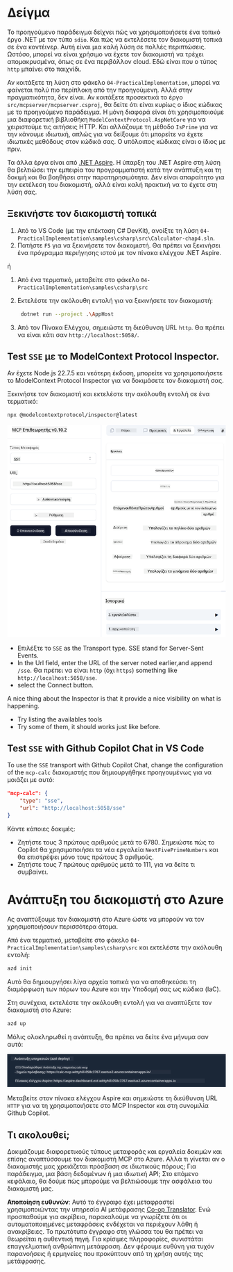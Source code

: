 <!--
CO_OP_TRANSLATOR_METADATA:
{
  "original_hash": "5020a3e1a1c7f30c00f9e37f1fa208e3",
  "translation_date": "2025-05-17T14:08:40+00:00",
  "source_file": "04-PracticalImplementation/samples/csharp/README.md",
  "language_code": "el"
}
-->
# Δείγμα

Το προηγούμενο παράδειγμα δείχνει πώς να χρησιμοποιήσετε ένα τοπικό έργο .NET με τον τύπο `sdio`. Και πώς να εκτελέσετε τον διακομιστή τοπικά σε ένα κοντέινερ. Αυτή είναι μια καλή λύση σε πολλές περιπτώσεις. Ωστόσο, μπορεί να είναι χρήσιμο να έχετε τον διακομιστή να τρέχει απομακρυσμένα, όπως σε ένα περιβάλλον cloud. Εδώ είναι που ο τύπος `http` μπαίνει στο παιχνίδι.

Αν κοιτάξετε τη λύση στο φάκελο `04-PracticalImplementation`, μπορεί να φαίνεται πολύ πιο περίπλοκη από την προηγούμενη. Αλλά στην πραγματικότητα, δεν είναι. Αν κοιτάξετε προσεκτικά το έργο `src/mcpserver/mcpserver.csproj`, θα δείτε ότι είναι κυρίως ο ίδιος κώδικας με το προηγούμενο παράδειγμα. Η μόνη διαφορά είναι ότι χρησιμοποιούμε μια διαφορετική βιβλιοθήκη `ModelContextProtocol.AspNetCore` για να χειριστούμε τις αιτήσεις HTTP. Και αλλάζουμε τη μέθοδο `IsPrime` για να την κάνουμε ιδιωτική, απλώς για να δείξουμε ότι μπορείτε να έχετε ιδιωτικές μεθόδους στον κώδικά σας. Ο υπόλοιπος κώδικας είναι ο ίδιος με πριν.

Τα άλλα έργα είναι από [.NET Aspire](https://learn.microsoft.com/dotnet/aspire/get-started/aspire-overview). Η ύπαρξη του .NET Aspire στη λύση θα βελτιώσει την εμπειρία του προγραμματιστή κατά την ανάπτυξη και τη δοκιμή και θα βοηθήσει στην παρατηρησιμότητα. Δεν είναι απαραίτητο για την εκτέλεση του διακομιστή, αλλά είναι καλή πρακτική να το έχετε στη λύση σας.

## Ξεκινήστε τον διακομιστή τοπικά

1. Από το VS Code (με την επέκταση C# DevKit), ανοίξτε τη λύση `04-PracticalImplementation\samples\csharp\src\Calculator-chap4.sln`.
2. Πατήστε `F5` για να ξεκινήσετε τον διακομιστή. Θα πρέπει να ξεκινήσει ένα πρόγραμμα περιήγησης ιστού με τον πίνακα ελέγχου .NET Aspire.

ή

1. Από ένα τερματικό, μεταβείτε στο φάκελο `04-PracticalImplementation\samples\csharp\src`
2. Εκτελέστε την ακόλουθη εντολή για να ξεκινήσετε τον διακομιστή:
   ```bash
    dotnet run --project .\AppHost
   ```

3. Από τον Πίνακα Ελέγχου, σημειώστε τη διεύθυνση URL `http`. Θα πρέπει να είναι κάτι σαν `http://localhost:5058/`.

## Test `SSE` με το ModelContext Protocol Inspector.

Αν έχετε Node.js 22.7.5 και νεότερη έκδοση, μπορείτε να χρησιμοποιήσετε το ModelContext Protocol Inspector για να δοκιμάσετε τον διακομιστή σας.

Ξεκινήστε τον διακομιστή και εκτελέστε την ακόλουθη εντολή σε ένα τερματικό:

```bash
npx @modelcontextprotocol/inspector@latest
```

![MCP Inspector](../../../../../translated_images/mcp_inspector.2939244613cb5a0549b83942e062bceb69083c3d7b331c8de991ecf6834d6904.el.png)

- Επιλέξτε το `SSE` as the Transport type. SSE stand for Server-Sent Events. 
- In the Url field, enter the URL of the server noted earlier,and append `/sse`. Θα πρέπει να είναι `http` (όχι `https`) something like `http://localhost:5058/sse`.
- select the Connect button.

A nice thing about the Inspector is that it provide a nice visibility on what is happening.

- Try listing the availables tools
- Try some of them, it should works just like before.


## Test `SSE` with Github Copilot Chat in VS Code

To use the `SSE` transport with Github Copilot Chat, change the configuration of the `mcp-calc` διακομιστής που δημιουργήθηκε προηγουμένως για να μοιάζει με αυτό:

```json
"mcp-calc": {
    "type": "sse",
    "url": "http://localhost:5058/sse"
}
```

Κάντε κάποιες δοκιμές:
- Ζητήστε τους 3 πρώτους αριθμούς μετά το 6780. Σημειώστε πώς το Copilot θα χρησιμοποιήσει τα νέα εργαλεία `NextFivePrimeNumbers` και θα επιστρέψει μόνο τους πρώτους 3 αριθμούς.
- Ζητήστε τους 7 πρώτους αριθμούς μετά το 111, για να δείτε τι συμβαίνει.

# Ανάπτυξη του διακομιστή στο Azure

Ας αναπτύξουμε τον διακομιστή στο Azure ώστε να μπορούν να τον χρησιμοποιήσουν περισσότερα άτομα.

Από ένα τερματικό, μεταβείτε στο φάκελο `04-PracticalImplementation\samples\csharp\src` και εκτελέστε την ακόλουθη εντολή:

```bash
azd init
```

Αυτό θα δημιουργήσει λίγα αρχεία τοπικά για να αποθηκεύσει τη διαμόρφωση των πόρων του Azure και την Υποδομή σας ως κώδικα (IaC).

Στη συνέχεια, εκτελέστε την ακόλουθη εντολή για να αναπτύξετε τον διακομιστή στο Azure:

```bash
azd up
```

Μόλις ολοκληρωθεί η ανάπτυξη, θα πρέπει να δείτε ένα μήνυμα σαν αυτό:

![Azd deployment success](../../../../../translated_images/chap4-azd-deploy-success.f69e7f61e50fdbf13ea3bf7302d9850a18e12832f34daee1695f29da3f32b452.el.png)

Μεταβείτε στον πίνακα ελέγχου Aspire και σημειώστε τη διεύθυνση URL `HTTP` για να τη χρησιμοποιήσετε στο MCP Inspector και στη συνομιλία Github Copilot.

## Τι ακολουθεί;

Δοκιμάζουμε διαφορετικούς τύπους μεταφοράς και εργαλεία δοκιμών και επίσης αναπτύσσουμε τον διακομιστή MCP στο Azure. Αλλά τι γίνεται αν ο διακομιστής μας χρειάζεται πρόσβαση σε ιδιωτικούς πόρους; Για παράδειγμα, μια βάση δεδομένων ή μια ιδιωτική API; Στο επόμενο κεφάλαιο, θα δούμε πώς μπορούμε να βελτιώσουμε την ασφάλεια του διακομιστή μας.

**Αποποίηση ευθυνών**: 
Αυτό το έγγραφο έχει μεταφραστεί χρησιμοποιώντας την υπηρεσία AI μετάφρασης [Co-op Translator](https://github.com/Azure/co-op-translator). Ενώ προσπαθούμε για ακρίβεια, παρακαλούμε να γνωρίζετε ότι οι αυτοματοποιημένες μεταφράσεις ενδέχεται να περιέχουν λάθη ή ανακρίβειες. Το πρωτότυπο έγγραφο στη γλώσσα του θα πρέπει να θεωρείται η αυθεντική πηγή. Για κρίσιμες πληροφορίες, συνιστάται επαγγελματική ανθρώπινη μετάφραση. Δεν φέρουμε ευθύνη για τυχόν παρανοήσεις ή ερμηνείες που προκύπτουν από τη χρήση αυτής της μετάφρασης.